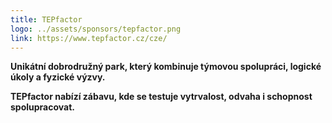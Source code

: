 ```yaml
---
title: TEPfactor
logo: ../assets/sponsors/tepfactor.png
link: https://www.tepfactor.cz/cze/
---
```

**Unikátní dobrodružný park, který kombinuje týmovou spolupráci, logické úkoly a fyzické výzvy.**

**TEPfactor nabízí zábavu, kde se testuje vytrvalost, odvaha i schopnost spolupracovat.**